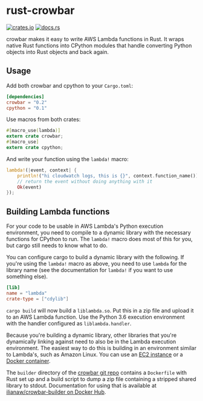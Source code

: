 # rust-crowbar

[![crates.io](https://img.shields.io/crates/v/crowbar.svg)](https://crates.io/crates/crowbar)
[![docs.rs](https://docs.rs/crowbar/badge.svg)](https://docs.rs/crowbar)

crowbar makes it easy to write AWS Lambda functions in Rust. It wraps native Rust functions into CPython modules that handle converting Python objects into Rust objects and back again.

## Usage

Add both crowbar and cpython to your `Cargo.toml`:

```toml
[dependencies]
crowbar = "0.2"
cpython = "0.1"
```

Use macros from both crates:

```rust
#[macro_use(lambda)]
extern crate crowbar;
#[macro_use]
extern crate cpython;
```

And write your function using the `lambda!` macro:

```rust
lambda!(|event, context| {
    println!("hi cloudwatch logs, this is {}", context.function_name());
    // return the event without doing anything with it
    Ok(event)
});
```

## Building Lambda functions

For your code to be usable in AWS Lambda's Python execution environment, you need to compile to a dynamic library with the necessary functions for CPython to run. The `lambda!` macro does most of this for you, but cargo still needs to know what to do.

You can configure cargo to build a dynamic library with the following. If you're using the `lambda!` macro as above, you need to use `lambda` for the library name (see the documentation for `lambda!` if you want to use something else).

```toml
[lib]
name = "lambda"
crate-type = ["cdylib"]
```

`cargo build` will now build a `liblambda.so`. Put this in a zip file and upload it to an AWS Lambda function. Use the Python 3.6 execution environment with the handler configured as `liblambda.handler`.

Because you're building a dynamic library, other libraries that you're dynamically linking against need to also be in the Lambda execution environment. The easiest way to do this is building in an environment similar to Lambda's, such as Amazon Linux. You can use an [EC2 instance](https://aws.amazon.com/amazon-linux-ami/) or a [Docker container](https://hub.docker.com/_/amazonlinux/).

The `builder` directory of the [crowbar git repo](https://github.com/ilianaw/rust-crowbar) contains a `Dockerfile` with Rust set up and a build script to dump a zip file containing a stripped shared library to stdout. Documentation for using that is available at [ilianaw/crowbar-builder on Docker Hub](https://hub.docker.com/r/ilianaw/crowbar-builder/).
